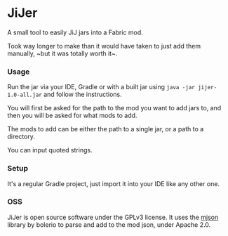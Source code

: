 # JiJer

A small tool to easily JiJ jars into a Fabric mod.

Took way longer to make than it would have taken to just add them manually, ~but it was totally worth it~.

### Usage

Run the jar via your IDE, Gradle or with a built jar using `java -jar jijer-1.0-all.jar` and follow the instructions.

You will first be asked for the path to the mod you want to add jars to, and then you will be asked for what mods to add.

The mods to add can be either the path to a single jar, or a path to a directory.

You can input quoted strings.

### Setup

It's a regular Gradle project, just import it into your IDE like any other one.

### OSS

JiJer is open source software under the GPLv3 license.
It uses the [mjson](https://github.com/bolerio/mjson) library by bolerio to parse and add to the mod json, under Apache 2.0.